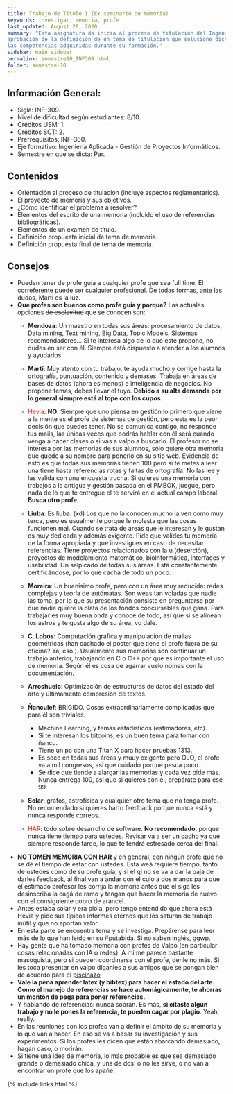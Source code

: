 ```yaml
---
title: Trabajo de Título I (Ex seminario de memoria)
keywords: investigar, memoria, profe
last_updated: August 28, 2020
summary: "Esta asignatura da inicia al proceso de titulación del Ingeniero Civil Informático, partiendo con la conceptualización del problema que abordará como proyecto final de carrera y culminando con la
aprobación de la definición de un tema de titulación que solucione dicha problemática y que integre
las competencias adquiridas durante su formación."
sidebar: main_sidebar
permalink: semestre10_INF309.html
folder: semestre-10
---
```


## Información General:
* Sigla: INF-309.
* Nivel de dificultad según estudiantes: 8/10.
* Créditos USM: 1.
* Créditos SCT: 2.
* Prerrequisitos: INF-360.
* Eje formativo: Ingeniería Aplicada - Gestión de Proyectos Informáticos.
* Semestre en que se dicta: Par.


## Contenidos

* Orientación al proceso de titulación (incluye aspectos reglamentarios).
* El proyecto de memoria y sus objetivos.
* ¿Cómo identificar el problema a resolver?
* Elementos del escrito de una memoria (incluido el uso de referencias bibliográficas).
* Elementos de un examen de título.
* Definición propuesta inicial de tema de memoria.
* Definición propuesta final de tema de memoria.


## Consejos

* Pueden tener de profe guía a cualquier profe que sea full time. El correferente puede ser cualquier profesional. De todas formas, ante las dudas, Martí es la luz.
* **Que profes son buenos como profe guía y porque?** Las actuales opciones ~~de esclavitud~~ que se conocen son:
    * **Mendoza**: Un maestro en todas sus áreas: procesamiento de datos, Data mining, Text mining, Big Data, Topic Models, Sistemas recomendadores... Si te interesa algo de lo que este propone, no dudes en ser con él. Siempre está dispuesto a atender a los alumnos y ayudarlos.
    * **Martí**: Muy atento con tu trabajo, te ayuda mucho y corrige hasta la ortografía, puntuación, contenido y demases. Trabaja en áreas de bases de datos (ahora es menos) e inteligencia de negocios. No propone temas, debes llevar el tuyo. **Debido a su alta demanda por lo general siempre está al tope con los cupos.**
    * <span style="color:#ff0000">Hevia</span>: **NO**. Siempre que uno piensa en gestión lo primero que viene a la mente es el profe de sistemas de gestión, pero esta es la peor decisión que puedes tener. No se comunica contigo, no responde tus mails, las únicas veces que podrás hablar con él será cuando venga a hacer clases o si vas a valpo a buscarlo. El profesor no se interesa por las memorias de sus alumnos, sólo quiere otra memoria que quede a su nombre para ponerlo en su sitio web. Evidencia de esto es que todas sus memorias tienen 100 pero si te metes a leer una tiene hasta referencias rotas y faltas de ortografía. No las lee y las valida con una encuesta trucha. Si quieres una memoria con trabajos a la antigua y gestión basada en el PMBOK, juegue, pero nada de lo que te entregue el te servirá en el actual campo laboral. **Busca otro profe.**
    * **Liuba**: Es liuba. (xd) Los que no la conocen mucho la ven como muy terca, pero es usualmente porque le molesta que las cosas funcionen mal. Cuando se trata de áreas que le interesan y le gustan es muy dedicada y además exigente. Pide que valides tu memoria de la forma apropiada y que investigues en caso de necesitar referencias. Tiene proyectos relacionados con la u (deserción), proyectos de modelamiento matemático, bioinformática, interfaces y usabilidad. Un salpicado de todas sus áreas. Está constantemente certificándose, por lo que cacha de todo un poco.
    * **Moreira**: Un buenísimo profe, pero con un área muy reducida: redes complejas y teoría de autómatas. Son weas tan voladas que nadie las toma, por lo que su presentación consiste en preguntarse por qué nadie quiere la plata de los fondos concursables que gana. Para trabajar es muy buena onda y conoce de todo, así que si se alinean los astros y te gusta algo de su área, vo dale.
    * **C. Lobos**: Computación gráfica y manipulación de mallas geométricas (han cachado el poster que tiene el profe fuera de su oficina? Ya, eso.). Usualmente sus memorias son continuar un trabajo anterior, trabajando en C o C++ por que es importante el uso de memoria. Según él es cosa de agarrar vuelo nomas con la documentación.
    * **Arroshuelo**: Optimización de estructuras de datos del estado del arte y últimamente compresión de textos.
    * **Ñanculef**: BRIGIDO. Cosas extraordinariamente complicadas que para él son triviales.
        * Machine Learning, y temas estadísticos (estimadores, etc). 
        * Si te interesan los bitcoins, es un buen tema para tomar con ñancu. 
        * Tiene un pc con una Titan X para hacer pruebas 1313.
        * Es seco en todas sus áreas y muuy exigente pero OJO, el profe va a mil congresos, asi que cuidado porque pesca poco. 
        * Se dice que tiende a alargar las memorias y cada vez pide más. Nunca entrega 100, así que si quieres con él, prepárate para ese 99.
        
    * **Solar**: grafos, astrofísica y cualquier otro tema que no tenga profe. No recomendado si quieres harto feedback porque nunca está y nunca responde correos.
    * <span style="color:#ff0000">HAR</span>: todo sobre desarrollo de software. **No recomendado**, porque nunca tiene tiempo para ustedes. Revisar va a ser un cacho ya que siempre responde tarde, lo que te tendrá estresado cerca del final.
* **NO TOMEN MEMORIA CON HAR** y en general, con ningún profe que no se dé el tiempo de estar con ustedes. Esta weá requiere tiempo, tanto de ustedes como de su profe guía, y si el ql no se va a dar la paja de darles feedback, al final van a andar con el culo a dos manos para que el estimado profesor les corrija la memoria antes que él siga les desinscriba la cagá de ramo y tengan que hacer la memoria de nuevo con el consiguiente cobro de arancel.
* Antes estaba solar y era piola, pero tengo entendido que ahora está Hevia y pide sus típicos informes eternos que los saturan de trabajo inútil y que no aportan valor.
* En esta parte se encuentra tema y se investiga. Prepárense para leer más de lo que han leído en su #putabida. Si no saben inglés, ggwp.
* Hay gente que ha tomado memoria con profes de Valpo (en particular cosas relacionadas con IA o redes). A mí me parece bastante masoquista, pero si pueden coordinarse con el profe, denle no más. Si les toca presentar en valpo diganles a sus amigos que se pongan bien de acuerdo para el [piscinazo][1]
* **Vale la pena aprender latex (y bibtex) para hacer el estado del arte. Como el manejo de referencias se hace automágicamente, te ahorras un montón de pega para poner referencias.**
* Y hablando de referencias: nunca sobran. Es más, **si citaste algún trabajo y no le pones la referencia, te pueden cagar por plagio**. Yeah, really.
* En las reuniones con los profes van a definir el ámbito de su memoria y lo que van a hacer. En eso se va a basar su investigación y sus experimentos. Si los profes les dicen que están abarcando demasiado, hagan caso, o morirán.
* Si tiene una idea de memoria, lo más probable es que sea demasiado grande o demasiado chica, y una de dos: o no les sirve, o no van a encontrar un profe que los apañe.


<!-- ## Comentarios de alumnos -->



[1]: https://www.youtube.com/watch?v=9tWcKVE_EGM&feature=youtu.be&t=4m12s


{% include links.html %}
